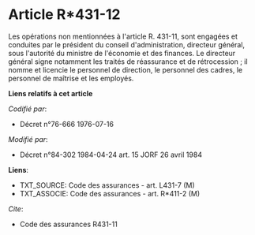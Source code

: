 # Article R*431-12

Les opérations non mentionnées à l'article R. 431-11, sont engagées et conduites par le président du conseil
d'administration, directeur général, sous l'autorité du ministre de l'économie et des finances. Le directeur général signe
notamment les traités de réassurance et de rétrocession ; il nomme et licencie le personnel de direction, le personnel des
cadres, le personnel de maîtrise et les employés.

**Liens relatifs à cet article**

_Codifié par_:

  - Décret n°76-666 1976-07-16

_Modifié par_:

  - Décret n°84-302 1984-04-24 art. 15 JORF 26 avril 1984

**Liens**:

  - TXT_SOURCE: Code des assurances - art. L431-7 (M)
  - TXT_ASSOCIE: Code des assurances - art. R*411-2 (M)

_Cite_:

  - Code des assurances R431-11
